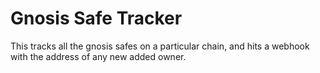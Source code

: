 # Gnosis Safe Tracker

This tracks all the gnosis safes on a particular chain, and hits a webhook with the address of any new added owner.
